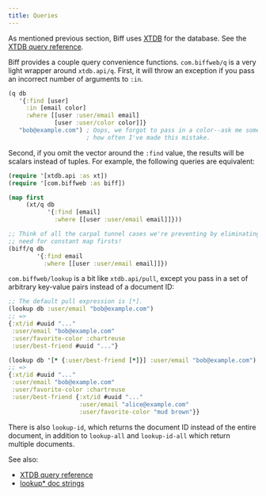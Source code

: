 ```yaml
---
title: Queries
---
```


As mentioned previous section, Biff uses [XTDB](https://xtdb.com/) for the
database. See the
[XTDB query reference](https://docs.xtdb.com/language-reference/datalog-queries/).

Biff provides a couple query convenience functions. `com.biffweb/q` is a very
light wrapper around `xtdb.api/q`. First, it will throw an exception if you
pass an incorrect number of arguments to `:in`.

```clojure
(q db
   '{:find [user]
     :in [email color]
     :where [[user :user/email email]
             [user :user/color color]]}
   "bob@example.com") ; Oops, we forgot to pass in a color--ask me sometime
                      ; how often I've made this mistake.
```

Second, if you omit the vector around
the `:find` value, the results will be scalars instead of tuples. For example,
the following queries are equivalent:

```clojure
(require '[xtdb.api :as xt])
(require '[com.biffweb :as biff])

(map first
     (xt/q db
           '{:find [email]
             :where [[user :user/email email]]}))

;; Think of all the carpal tunnel cases we're preventing by eliminating the
;; need for constant map firsts!
(biff/q db
        '{:find email
          :where [[user :user/email email]]})
```

`com.biffweb/lookup` is a bit like `xtdb.api/pull`, except you pass in a set of
arbitrary key-value pairs instead of a document ID:

```clojure
;; The default pull expression is [*].
(lookup db :user/email "bob@example.com")
;; =>
{:xt/id #uuid "..."
 :user/email "bob@example.com"
 :user/favorite-color :chartreuse
 :user/best-friend #uuid "..."}

(lookup db '[* {:user/best-friend [*]}] :user/email "bob@example.com")
;; =>
{:xt/id #uuid "..."
 :user/email "bob@example.com"
 :user/favorite-color :chartreuse
 :user/best-friend {:xt/id #uuid "..."
                    :user/email "alice@example.com"
                    :user/favorite-color "mud brown"}}
```

There is also `lookup-id`, which returns the document ID instead of the entire
document, in addition to `lookup-all` and `lookup-id-all` which return multiple
documents.

See also:

 - [XTDB query reference](https://docs.xtdb.com/language-reference/datalog-queries/)
 - [lookup\* doc strings](https://biffweb.com/docs/api/xtdb/#lookup)
